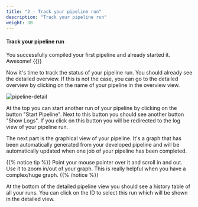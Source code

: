 ```yaml
---
title: "2 - Track your pipeline run"
description: "Track your pipeline run"
weight: 30
---
```


#### Track your pipeline run

You successfully compiled your first pipeline and already started it. Awesome! {{<icon fa-smile-o>}}

Now it's time to track the status of your pipeline run. You should already see the detailed overview. If
this is not the case, you can go to the detailed overview by clicking on the name of your pipeline in the overview
view.

![pipeline-detail](/images/pipeline-detail.png?width=450px)

At the top you can start another run of your pipeline by clicking on the button "Start Pipeline". Next to this button you should see another button "Show Logs". If you click on this button you will be redirected to the log view of your pipeline run.

The next part is the graphical view of your pipeline. It's a graph that has been automatically generated from your
developed pipeline and will be automatically updated when one job of your pipeline has been completed.

{{% notice tip %}}
Point your mouse pointer over it and scroll in and out. Use it to zoom in/out of your graph.
This is really helpful when you have a complex/huge graph. 
{{% /notice %}}

At the bottom of the detailed pipeline view you should see a history table of all your runs.
You can click on the ID to select this run which will be shown in the detailed view.